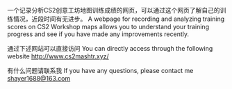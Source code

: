 一个记录分析CS2创意工坊地图训练成绩的网页，可以通过这个网页了解自己的训练情况，近段时间有无进步。
A webpage for recording and analyzing training scores on CS2 Workshop maps allows you to understand your training progress and see if you have made any improvements recently.

通过下述网站可以直接访问
You can directly access through the following website
http://www.cs2mashtr.xyz/

有什么问题请联系我
If you have any questions, please contact me
shayer1688@163.com
